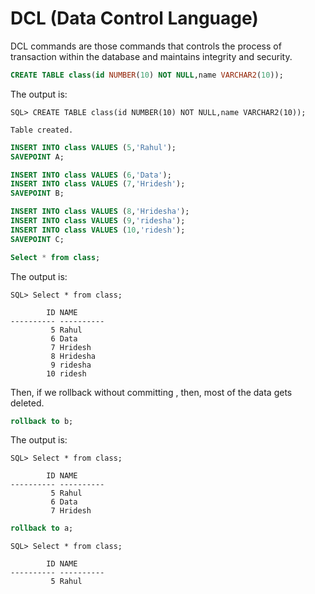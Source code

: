 # DCL (Data Control Language)

DCL commands are those commands that controls the process of transaction within the database and maintains integrity and security.

```sql
CREATE TABLE class(id NUMBER(10) NOT NULL,name VARCHAR2(10));
```

The output is:

```text
SQL> CREATE TABLE class(id NUMBER(10) NOT NULL,name VARCHAR2(10));

Table created.
```

```sql
INSERT INTO class VALUES (5,'Rahul');
SAVEPOINT A;
```

```sql
INSERT INTO class VALUES (6,'Data');
INSERT INTO class VALUES (7,'Hridesh');
SAVEPOINT B;
```

```sql
INSERT INTO class VALUES (8,'Hridesha');
INSERT INTO class VALUES (9,'ridesha');
INSERT INTO class VALUES (10,'ridesh');
SAVEPOINT C;
```

```sql
Select * from class;
```

The output is:

```text
SQL> Select * from class;

        ID NAME
---------- ----------
         5 Rahul
         6 Data
         7 Hridesh
         8 Hridesha
         9 ridesha
        10 ridesh
```

Then, if we rollback without committing , then, most of the data gets deleted.

```sql
rollback to b;
```

The output is:

```text
SQL> Select * from class;

        ID NAME
---------- ----------
         5 Rahul
         6 Data
         7 Hridesh
```

```sql
rollback to a;
```

```text
SQL> Select * from class;

        ID NAME
---------- ----------
         5 Rahul
```
